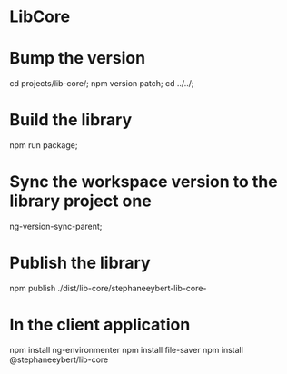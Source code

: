 # LibCore

# Bump the version
cd projects/lib-core/;
npm version patch;
cd ../../;

# Build the library
npm run package;

# Sync the workspace version to the library project one
ng-version-sync-parent;

# Publish the library
npm publish ./dist/lib-core/stephaneeybert-lib-core-

# In the client application
npm install ng-environmenter
npm install file-saver
npm install @stephaneeybert/lib-core
